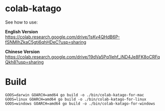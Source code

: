 # colab-katago
See how to use:   

**English Version**  
https://colab.research.google.com/drive/1sKv4QHdB6P-fSNMIhZkaC5gti6qhHDeC?usp=sharing 

**Chinese Version**  
https://colab.research.google.com/drive/19dVa5Pq1Iehf_iND4Je8FK8oCRFqQkh8?usp=sharing

# Build
```
GOOS=darwin GOARCH=amd64 go build -o ./bin/colab-katago-for-mac 
GOOS=linux GOARCH=amd64 go build -o ./bin/colab-katago-for-linux
GOOS=windows GOARCH=amd64 go build -o ./bin/colab-katago-for-windows
```
